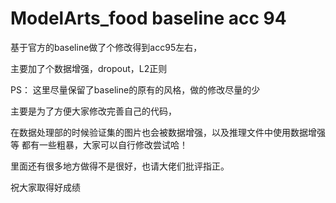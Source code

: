 # ModelArts_food baseline acc 94

基于官方的baseline做了个修改得到acc95左右，

主要加了个数据增强，dropout，L2正则

PS：
这里尽量保留了baseline的原有的风格，做的修改尽量的少

主要是为了方便大家修改完善自己的代码，

在数据处理部的时候验证集的图片也会被数据增强，以及推理文件中使用数据增强等
都有一些粗暴，大家可以自行修改尝试哈！

里面还有很多地方做得不是很好，也请大佬们批评指正。

祝大家取得好成绩

